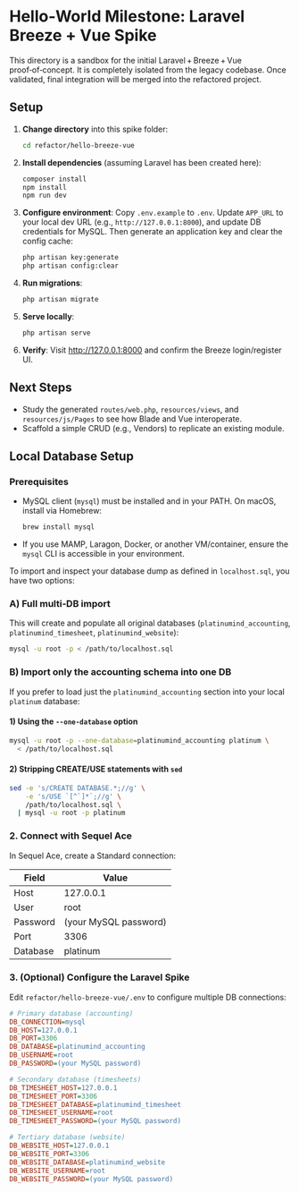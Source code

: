 # Hello‑World Milestone: Laravel Breeze + Vue Spike

This directory is a sandbox for the initial Laravel + Breeze + Vue proof‑of‑concept. It is completely isolated from the legacy codebase. Once validated, final integration will be merged into the refactored project.

## Setup

1. **Change directory** into this spike folder:
   ```bash
   cd refactor/hello-breeze-vue
   ```
2. **Install dependencies** (assuming Laravel has been created here):
   ```bash
   composer install
   npm install
   npm run dev
   ```
3. **Configure environment**:
   Copy `.env.example` to `.env`. Update `APP_URL` to your local dev URL (e.g., `http://127.0.0.1:8000`), and update DB credentials for MySQL.
   Then generate an application key and clear the config cache:
   ```bash
   php artisan key:generate
   php artisan config:clear
   ```
4. **Run migrations**:
   ```bash
   php artisan migrate
   ```
5. **Serve locally**:
   ```bash
   php artisan serve
   ```
6. **Verify**: Visit http://127.0.0.1:8000 and confirm the Breeze login/register UI.

## Next Steps

- Study the generated `routes/web.php`, `resources/views`, and `resources/js/Pages` to see how Blade and Vue interoperate.
- Scaffold a simple CRUD (e.g., Vendors) to replicate an existing module.

## Local Database Setup

### Prerequisites

- MySQL client (`mysql`) must be installed and in your PATH. On macOS, install via Homebrew:
  ```bash
  brew install mysql
  ```
- If you use MAMP, Laragon, Docker, or another VM/container, ensure the `mysql` CLI is accessible in your environment.

To import and inspect your database dump as defined in `localhost.sql`, you have two options:

### A) Full multi‑DB import

This will create and populate all original databases (`platinumind_accounting`, `platinumind_timesheet`, `platinumind_website`):

```bash
mysql -u root -p < /path/to/localhost.sql
```

### B) Import only the accounting schema into one DB

If you prefer to load just the `platinumind_accounting` section into your local `platinum` database:

#### 1) Using the `--one-database` option

```bash
mysql -u root -p --one-database=platinumind_accounting platinum \
  < /path/to/localhost.sql
```

#### 2) Stripping CREATE/USE statements with `sed`

```bash
sed -e 's/CREATE DATABASE.*;//g' \
    -e 's/USE `[^`]*`;//g' \
    /path/to/localhost.sql \
  | mysql -u root -p platinum
```

### 2. Connect with Sequel Ace

In Sequel Ace, create a Standard connection:

| Field    | Value                   |
|----------|-------------------------|
| Host     | 127.0.0.1               |
| User     | root                    |
| Password | (your MySQL password)   |
| Port     | 3306                    |
| Database | platinum                |

### 3. (Optional) Configure the Laravel Spike

Edit `refactor/hello-breeze-vue/.env` to configure multiple DB connections:

```ini
# Primary database (accounting)
DB_CONNECTION=mysql
DB_HOST=127.0.0.1
DB_PORT=3306
DB_DATABASE=platinumind_accounting
DB_USERNAME=root
DB_PASSWORD=(your MySQL password)

# Secondary database (timesheets)
DB_TIMESHEET_HOST=127.0.0.1
DB_TIMESHEET_PORT=3306
DB_TIMESHEET_DATABASE=platinumind_timesheet
DB_TIMESHEET_USERNAME=root
DB_TIMESHEET_PASSWORD=(your MySQL password)

# Tertiary database (website)
DB_WEBSITE_HOST=127.0.0.1
DB_WEBSITE_PORT=3306
DB_WEBSITE_DATABASE=platinumind_website
DB_WEBSITE_USERNAME=root
DB_WEBSITE_PASSWORD=(your MySQL password)
```